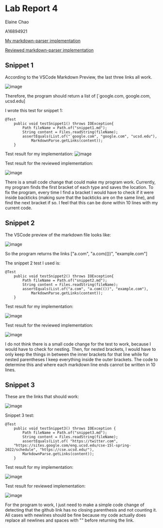 # Lab Report 4
Elaine Chao

A16894921

[My markdown-parser implementation](https://github.com/sol-reveille/markdown-parser)

[Reviewed markdown-parser implementation](https://github.com/BellaReal/markdown-parser)

## Snippet 1

According to the VSCode Markdown Preview, the last three links all work.

![image](https://user-images.githubusercontent.com/34292064/169922050-48db8ab9-bae8-4298-876c-cee8b9efbefc.png)

Therefore, the program should return a list of [\`google.com, google.com, ucsd.edu]

I wrote this test for snippet 1:

```
@Test
    public void testSnippet1() throws IOException{
        Path fileName = Path.of("snippet1.md");
        String content = Files.readString(fileName);
        assertEquals(List.of("`google.com", "google.com", "ucsd.edu"),
            MarkdownParse.getLinks(content));
    }
```

Test result for my implementation:
![image](https://user-images.githubusercontent.com/34292064/169925111-4464fa85-e040-4da1-aecc-df6bcd13a542.png)

Test result for the reviewed implementation:

![image](https://user-images.githubusercontent.com/34292064/169922542-8f7416f1-2ac2-4c30-bf9b-33dea5cd0fc7.png)


There is a small code change that could make my program work. Currently, my program finds the first bracket of each type and saves the location. To fix the program, every time I find a bracket I would have to check if it were inside backticks (making sure that the backticks are on the same line), and find the next bracket if so. I feel that this can be done within 10 lines with my current code. 

## Snippet 2

The VSCode preview of the markdown file looks like:

![image](https://user-images.githubusercontent.com/34292064/169923500-2e154c57-e964-40aa-854a-e1abac24123e.png)

So the program returns the links ["a.com", "a.com(())", "example.com"]

The snippet 2 test I used is:
```
@Test
    public void testSnippet2() throws IOException{
        Path fileName = Path.of("snippet2.md");
        String content = Files.readString(fileName);
        assertEquals(List.of("a.com", "a.com(())", "example.com"),
            MarkdownParse.getLinks(content));
    }
```

Test result for my implementation:

![image](https://user-images.githubusercontent.com/34292064/169925665-2f265f8d-9c87-4d7c-9cc0-9f5a72b61baf.png)

Test result for the reviewed implementation:

![image](https://user-images.githubusercontent.com/34292064/169923426-9227b444-196b-43e0-8e74-227327e3e663.png)

I do not think there is a small code change for the test to work, because I would have to check for nesting. Then, for nested brackets, I would have to only keep the things in between the inner brackets for that line while for nested parentheses I keep everything inside the outer brackets. The code to determine this and where each markdown line ends cannot be written in 10 lines.

## Snippet 3

These are the links that should work:

![image](https://user-images.githubusercontent.com/34292064/169923293-f902505e-92fe-44fa-bbce-4be871066fd0.png)

Snippet 3 test:
```
@Test
    public void testSnippet3() throws IOException {
        Path fileName = Path.of("snippet3.md");
        String content = Files.readString(fileName);
        assertEquals(List.of( "https://twitter.com",
    "https://sites.google.com/eng.ucsd.edu/cse-15l-spring-2022/schedule", "https://cse.ucsd.edu/"),
        MarkdownParse.getLinks(content));
    }
```

Test result for my implementation:

![image](https://user-images.githubusercontent.com/34292064/169928159-55a9bd05-324c-4154-8b82-07a79dc5881e.png)

Test result for reviewed implementation:

![image](https://user-images.githubusercontent.com/34292064/169923360-1bbec75f-5809-42f4-a672-dd5ad1956266.png)

For the program to work, I just need to make a simple code change of detecting that the github link has no closing parenthesis and not counting it. All cases with newlines should be fine because my code actually does replace all newlines and spaces with "" before returning the link.
